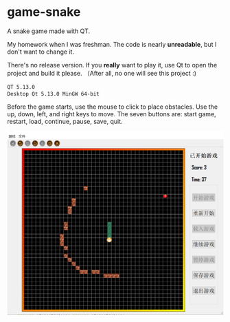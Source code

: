 # game-snake
A snake game made with QT.

My homework when I was freshman.  The code is nearly **unreadable**, but I don't want to change it. 

There's no release version. If you **really** want to play it, use Qt to open the project and build it please.  （After all, no one will see this project :)

```
QT 5.13.0
Desktop Qt 5.13.0 MinGW 64-bit
```

Before the game starts, use the mouse to click to place obstacles. Use the up, down, left, and right keys to move. The seven buttons are: start game, restart, load, continue, pause, save, quit.

![](window.png)

